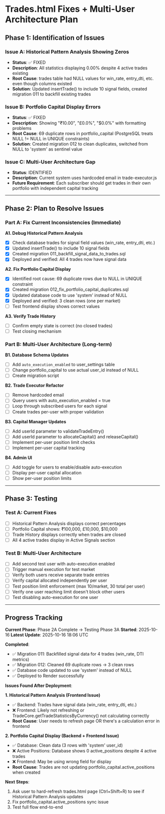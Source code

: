 # Trades.html Fixes + Multi-User Architecture Plan

## Phase 1: Identification of Issues

### Issue A: Historical Pattern Analysis Showing Zeros
- **Status**: ✅ FIXED
- **Description**: All statistics displaying 0.00% despite 4 active trades existing
- **Root Cause**: trades table had NULL values for win_rate, entry_dti, etc. even though columns existed
- **Solution**: Updated insertTrade() to include 10 signal fields, created migration 011 to backfill existing trades

### Issue B: Portfolio Capital Display Errors
- **Status**: ✅ FIXED
- **Description**: Showing "₹10.00", "£0.0%", "$0.0%" with formatting problems
- **Root Cause**: 69 duplicate rows in portfolio_capital (PostgreSQL treats NULL != NULL in UNIQUE constraints)
- **Solution**: Created migration 012 to clean duplicates, switched from NULL to 'system' as sentinel value

### Issue C: Multi-User Architecture Gap
- **Status**: IDENTIFIED
- **Description**: Current system uses hardcoded email in trade-executor.js
- **Future Requirement**: Each subscriber should get trades in their own portfolio with independent capital tracking

---

## Phase 2: Plan to Resolve Issues

### Part A: Fix Current Inconsistencies (Immediate)

**A1. Debug Historical Pattern Analysis**
- [x] Check database trades for signal field values (win_rate, entry_dti, etc.)
- [x] Updated insertTrade() to include 10 signal fields
- [x] Created migration 011_backfill_signal_data_to_trades.sql
- [x] Deployed and verified: All 4 trades now have signal data

**A2. Fix Portfolio Capital Display**
- [x] Identified root cause: 69 duplicate rows due to NULL in UNIQUE constraint
- [x] Created migration 012_fix_portfolio_capital_duplicates.sql
- [x] Updated database code to use 'system' instead of NULL
- [x] Deployed and verified: 3 clean rows (one per market)
- [ ] Test frontend display shows correct values

**A3. Verify Trade History**
- [ ] Confirm empty state is correct (no closed trades)
- [ ] Test closing mechanism

### Part B: Multi-User Architecture (Long-term)

**B1. Database Schema Updates**
- [ ] Add `auto_execution_enabled` to user_settings table
- [ ] Change portfolio_capital to use actual user_id instead of NULL
- [ ] Create migration script

**B2. Trade Executor Refactor**
- [ ] Remove hardcoded email
- [ ] Query users with auto_execution_enabled = true
- [ ] Loop through subscribed users for each signal
- [ ] Create trades per-user with proper validation

**B3. Capital Manager Updates**
- [ ] Add userId parameter to validateTradeEntry()
- [ ] Add userId parameter to allocateCapital() and releaseCapital()
- [ ] Implement per-user position limit checks
- [ ] Implement per-user capital tracking

**B4. Admin UI**
- [ ] Add toggle for users to enable/disable auto-execution
- [ ] Display per-user capital allocation
- [ ] Show per-user position limits

---

## Phase 3: Testing

### Test A: Current Fixes
- [ ] Historical Pattern Analysis displays correct percentages
- [ ] Portfolio Capital shows: ₹100,000, £10,000, $10,000
- [ ] Trade History displays correctly when trades are closed
- [ ] All 4 active trades display in Active Signals section

### Test B: Multi-User Architecture
- [ ] Add second test user with auto-execution enabled
- [ ] Trigger manual execution for test market
- [ ] Verify both users receive separate trade entries
- [ ] Verify capital allocated independently per user
- [ ] Test position limit enforcement (max 10/market, 30 total per user)
- [ ] Verify one user reaching limit doesn't block other users
- [ ] Test disabling auto-execution for one user

---

## Progress Tracking

**Current Phase**: Phase 2A Complete → Testing Phase 3A
**Started**: 2025-10-16
**Latest Update**: 2025-10-16 18:06 UTC

**Completed**:
- ✅ Migration 011: Backfilled signal data for 4 trades (win_rate, DTI metrics)
- ✅ Migration 012: Cleaned 69 duplicate rows → 3 clean rows
- ✅ Database code updated to use 'system' instead of NULL
- ✅ Deployed to Render successfully

**Issues Found After Deployment**:

**1. Historical Pattern Analysis (Frontend Issue)**
- ✅ Backend: Trades have signal data (win_rate, entry_dti, etc.)
- ❌ Frontend: Likely not refreshing or TradeCore.getTradeStatisticsByCurrency() not calculating correctly
- **Root Cause**: User needs to refresh page OR there's a calculation error in frontend

**2. Portfolio Capital Display (Backend + Frontend Issue)**
- ✅ Database: Clean data (3 rows with 'system' user_id)
- ❌ Active Positions: Database shows 0 active_positions despite 4 active trades
- ❌ Frontend: May be using wrong field for display
- **Root Cause**: Trades are not updating portfolio_capital.active_positions when created

**Next Steps**:
1. Ask user to hard-refresh trades.html page (Ctrl+Shift+R) to see if Historical Pattern Analysis updates
2. Fix portfolio_capital.active_positions sync issue
3. Test full flow end-to-end
